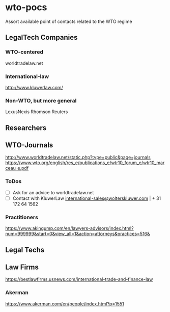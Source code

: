 # wto-pocs
Assort available point of contacts related to the WTO regime

## LegalTech Companies

### WTO-centered
worldtradelaw.net

### International-law
http://www.kluwerlaw.com/

### Non-WTO, but more general
LexusNexis
Rhomson Reuters

## Researchers

## WTO-Journals
http://www.worldtradelaw.net/static.php?type=public&page=journals
https://www.wto.org/english/res_e/publications_e/wtr10_forum_e/wtr10_marceau_e.pdf
### ToDos

- [ ] Ask for an advice to worldtradelaw.net
- [ ] Contact with KluwerLaw international-sales@wolterskluwer.com  |    + 31 172 64 1562

### Practitioners
https://www.akingump.com/en/lawyers-advisors/index.html?num=999999&start=0&view_all=1&action=attorneys&practices=516&

## Legal Techs

## Law Firms
https://bestlawfirms.usnews.com/international-trade-and-finance-law

### Akerman
https://www.akerman.com/en/people/index.html?p=1551
